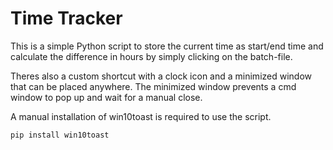 # Time Tracker

This is a simple Python script to store the current time as start/end time and calculate the difference in hours by simply clicking on the batch-file.

Theres also a custom shortcut with a clock icon and a minimized window that can be placed anywhere. The minimized window prevents a cmd window to pop up and wait for a manual close.

A manual installation of win10toast is required to use the script.
```bash
pip install win10toast
```
